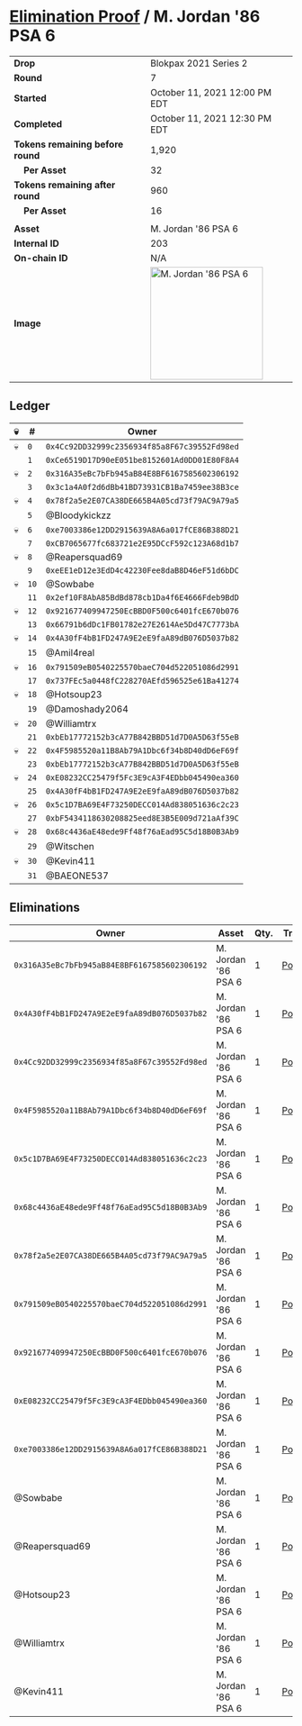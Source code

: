 # [Elimination Proof](./readme.md) / M. Jordan &#039;86 PSA 6

|||
|---|---|
| **Drop** | Blokpax 2021 Series 2 |
| **Round** | 7 |
| **Started** | October 11, 2021 12:00 PM EDT |
| **Completed** | October 11, 2021 12:30 PM EDT |
| **Tokens remaining before round** | 1,920 |
| **&nbsp;&nbsp;&nbsp;&nbsp;Per Asset** | 32 |
| **Tokens remaining after round** | 960 |
| **&nbsp;&nbsp;&nbsp;&nbsp;Per Asset** | 16 |
| | |
| **Asset** | M. Jordan &#039;86 PSA 6 |
| **Internal ID** | 203 |
| **On-chain ID** | N/A |
| **Image** | <img src="https://tcdn.blokpax.com/9484ebfa-634a-4992-8874-b846e8357ce6/385cffba09d55e3b0e30a171025ed018478e4ddd342526cbb73183cc5ae1ca6c.jpg" height="200" alt="M. Jordan &#039;86 PSA 6" /> |

## Ledger

| 💀 | # | Owner |
| --- | --- | --- |
| 💀 | `0` | `0x4Cc92DD32999c2356934f85a8F67c39552Fd98ed` |
|  | `1` | `0xCe6519D17D90eE051be8152601Ad0DD01E80F8A4` |
| 💀 | `2` | `0x316A35eBc7bFb945aB84E8BF6167585602306192` |
|  | `3` | `0x3c1a4A0f2d6dBb41BD73931CB1Ba7459ee38B3ce` |
| 💀 | `4` | `0x78f2a5e2E07CA38DE665B4A05cd73f79AC9A79a5` |
|  | `5` | @Bloodykickzz |
| 💀 | `6` | `0xe7003386e12DD2915639A8A6a017fCE86B388D21` |
|  | `7` | `0xCB7065677fc683721e2E95DCcF592c123A68d1b7` |
| 💀 | `8` | @Reapersquad69 |
|  | `9` | `0xeEE1eD12e3EdD4c42230Fee8daB8D46eF51d6bDC` |
| 💀 | `10` | @Sowbabe |
|  | `11` | `0x2ef10F8AbA85BdBd878cb1Da4f6E4666Fdeb9BdD` |
| 💀 | `12` | `0x921677409947250EcBBD0F500c6401fcE670b076` |
|  | `13` | `0x66791b6dDc1FB01782e27E2614Ae5Dd47C7773bA` |
| 💀 | `14` | `0x4A30fF4bB1FD247A9E2eE9faA89dB076D5037b82` |
|  | `15` | @Amil4real |
| 💀 | `16` | `0x791509eB0540225570baeC704d522051086d2991` |
|  | `17` | `0x737FEc5a0448fC228270AEfd596525e61Ba41274` |
| 💀 | `18` | @Hotsoup23 |
|  | `19` | @Damoshady2064 |
| 💀 | `20` | @Williamtrx |
|  | `21` | `0xbEb17772152b3cA77B842BBD51d7D0A5D63f55eB` |
| 💀 | `22` | `0x4F5985520a11B8Ab79A1Dbc6f34b8D40dD6eF69f` |
|  | `23` | `0xbEb17772152b3cA77B842BBD51d7D0A5D63f55eB` |
| 💀 | `24` | `0xE08232CC25479f5Fc3E9cA3F4EDbb045490ea360` |
|  | `25` | `0x4A30fF4bB1FD247A9E2eE9faA89dB076D5037b82` |
| 💀 | `26` | `0x5c1D7BA69E4F73250DECC014Ad838051636c2c23` |
|  | `27` | `0xbF5434118630208825eed8E3B5E009d721aAf39C` |
| 💀 | `28` | `0x68c4436aE48ede9Ff48f76aEad95C5d18B0B3Ab9` |
|  | `29` | @Witschen |
| 💀 | `30` | @Kevin411 |
|  | `31` | @BAEONE537 |


## Eliminations

| Owner | Asset | Qty. | Transaction |
| --- | --- | --- | --- |
| `0x316A35eBc7bFb945aB84E8BF6167585602306192` | M. Jordan '86 PSA 6 | 1 | [Polygonscan](https://polygonscan.com/tx/0xbf748cf7812c3151e1a867697fd6c80c906615c2ffad28f693849d0fe0fcd85e) |
| `0x4A30fF4bB1FD247A9E2eE9faA89dB076D5037b82` | M. Jordan '86 PSA 6 | 1 | [Polygonscan](https://polygonscan.com/tx/0xf68da352e8d1acaa81782f069db5e66f4ab80d449df0983420a8229b57da56db) |
| `0x4Cc92DD32999c2356934f85a8F67c39552Fd98ed` | M. Jordan '86 PSA 6 | 1 | [Polygonscan](https://polygonscan.com/tx/0x22f53837a2c374ac11245bbba760ddd4bd9e07a052a0eaf5c5161bee9c71f566) |
| `0x4F5985520a11B8Ab79A1Dbc6f34b8D40dD6eF69f` | M. Jordan '86 PSA 6 | 1 | [Polygonscan](https://polygonscan.com/tx/0x5c67576eaba04cfde82121d8b45560c868bbc43d50e07737951dc53e830a33be) |
| `0x5c1D7BA69E4F73250DECC014Ad838051636c2c23` | M. Jordan '86 PSA 6 | 1 | [Polygonscan](https://polygonscan.com/tx/0x33ad7c1855ddcb07ecb3b173c9cc355ffc928512f7c5e2927f92e78ec0315a52) |
| `0x68c4436aE48ede9Ff48f76aEad95C5d18B0B3Ab9` | M. Jordan '86 PSA 6 | 1 | [Polygonscan](https://polygonscan.com/tx/0x8da69b6acac1323e96a8a3e3915af4e89084bf22e065bc0ddaefa507c463a243) |
| `0x78f2a5e2E07CA38DE665B4A05cd73f79AC9A79a5` | M. Jordan '86 PSA 6 | 1 | [Polygonscan](https://polygonscan.com/tx/0x9a3011f02f3157279098a16a412c76381352e0f76cfde61b30fa2b14e9842b62) |
| `0x791509eB0540225570baeC704d522051086d2991` | M. Jordan '86 PSA 6 | 1 | [Polygonscan](https://polygonscan.com/tx/0xc7abc80130454b5ae62c96ead62c2f442111bcb53451b1ac8f5c4190db52089f) |
| `0x921677409947250EcBBD0F500c6401fcE670b076` | M. Jordan '86 PSA 6 | 1 | [Polygonscan](https://polygonscan.com/tx/0x98dc443a52f6a211bde93cba5df7e7162e0fd27e15b698e52f40488d0fe94c4a) |
| `0xE08232CC25479f5Fc3E9cA3F4EDbb045490ea360` | M. Jordan '86 PSA 6 | 1 | [Polygonscan](https://polygonscan.com/tx/0xff81cf1eeebe3952bbf31fb6add31c5417b81e5f731e281b292f184b7dec8a57) |
| `0xe7003386e12DD2915639A8A6a017fCE86B388D21` | M. Jordan '86 PSA 6 | 1 | [Polygonscan](https://polygonscan.com/tx/0xea0143280c7498a188197242e7304d165ca43af7e129b84bba20efdca039a337) |
| @Sowbabe | M. Jordan '86 PSA 6 | 1 | [Polygonscan](https://polygonscan.com/tx/0xb83b66f78f0c45280f64756526242163b806120ef4a424eb4ad1f61b0abd9916) |
| @Reapersquad69 | M. Jordan '86 PSA 6 | 1 | [Polygonscan](https://polygonscan.com/tx/0x2cb9254422ba0b4b8f89ff1372b71b3a638881f443ccc055369a1fa0c3182513) |
| @Hotsoup23 | M. Jordan '86 PSA 6 | 1 | [Polygonscan](https://polygonscan.com/tx/0x0ed71d1b78fb170776d5975a8d30b0f6d792ffcc55f27560a9ca40c1adbbbab2) |
| @Williamtrx | M. Jordan '86 PSA 6 | 1 | [Polygonscan](https://polygonscan.com/tx/0x3dff09ab690b57f52fcee7dcbb3a4cef7d161c665c2286c84d14dc11903c2609) |
| @Kevin411 | M. Jordan '86 PSA 6 | 1 | [Polygonscan](https://polygonscan.com/tx/0xca1af8986e814fd3be78b03edfd92097c8aff96693a346f8bc6e8684b4c665e8) |
